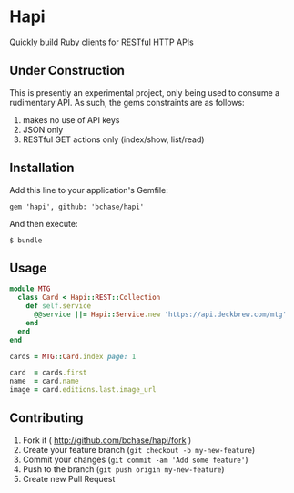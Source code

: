 # Hapi

Quickly build Ruby clients for RESTful HTTP APIs

## Under Construction

This is presently an experimental project, only being used to consume a rudimentary API. As such, the gems constraints are as follows:

1. makes no use of API keys
2. JSON only
3. RESTful GET actions only (index/show, list/read)

## Installation

Add this line to your application's Gemfile:

    gem 'hapi', github: 'bchase/hapi'

And then execute:

    $ bundle

## Usage

```ruby
module MTG
  class Card < Hapi::REST::Collection
    def self.service
      @@service ||= Hapi::Service.new 'https://api.deckbrew.com/mtg'
    end
  end
end

cards = MTG::Card.index page: 1

card  = cards.first
name  = card.name
image = card.editions.last.image_url

```

## Contributing

1. Fork it ( http://github.com/bchase/hapi/fork )
2. Create your feature branch (`git checkout -b my-new-feature`)
3. Commit your changes (`git commit -am 'Add some feature'`)
4. Push to the branch (`git push origin my-new-feature`)
5. Create new Pull Request
